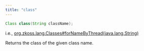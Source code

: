 ```yaml
---
title: "class"
---
```


```java
Class class(String className);
```

  
i.e.,
[org.zkoss.lang.Classes#forNameByThread(java.lang.String)](https://www.zkoss.org/javadoc/latest/zk/org/zkoss/lang/Classes.html#forNameByThread(java.lang.String))

Returns the class of the given class name.


